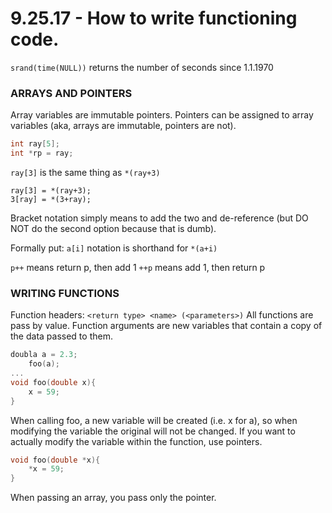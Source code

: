 # 9.25.17 - How to write functioning code.

`srand(time(NULL))` returns the number of seconds since 1.1.1970

### ARRAYS AND POINTERS
Array variables are immutable pointers. Pointers can be assigned to array variables (aka, arrays are immutable, pointers are not).
```c
int ray[5];
int *rp = ray;
```
`ray[3]` is the same thing as `*(ray+3)`
```
ray[3] = *(ray+3);
3[ray] = *(3+ray);
```
Bracket notation simply means to add the two and de-reference (but DO NOT do the second option because that is dumb).

Formally put:
`a[i]` notation is shorthand for `*(a+i)`

`p++` means return p, then add 1
`++p` means add 1, then return p

### WRITING FUNCTIONS
Function headers: `<return type> <name> (<parameters>)`
All functions are pass by value. Function arguments are new variables that contain a copy of the data passed to them.
```c
doubla a = 2.3;
    foo(a);
...
void foo(double x){
    x = 59;
}
```
When calling foo, a new variable will be created (i.e. x for a), so when modifying the variable the original will not be changed.
If you want to actually modify the variable within the function, use pointers.
```c
void foo(double *x){
    *x = 59;
}
```
When passing an array, you pass only the pointer.